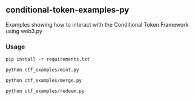 ## conditional-token-examples-py

Examples showing how to interact with the Conditional Token Framework using web3.py

### Usage

```
pip install -r requirements.txt

python ctf_examples/mint.py

python ctf_examples/merge.py

python ctf_examples/redeem.py
```